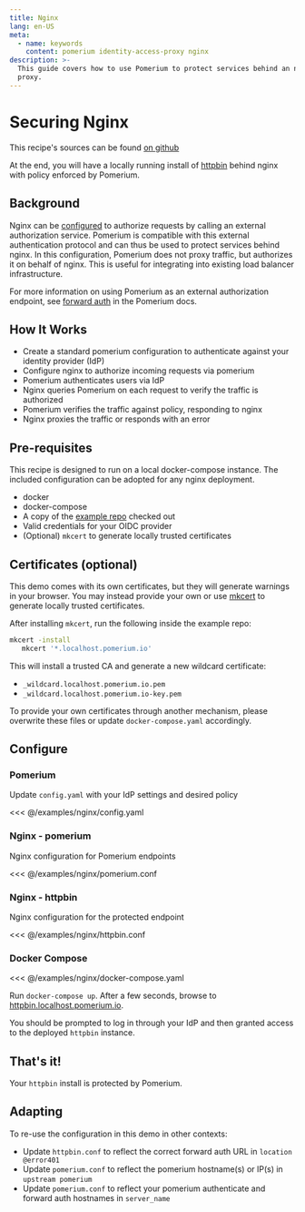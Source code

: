 ```yaml
---
title: Nginx
lang: en-US
meta:
  - name: keywords
    content: pomerium identity-access-proxy nginx
description: >-
  This guide covers how to use Pomerium to protect services behind an nginx
  proxy.
---
```


# Securing Nginx

This recipe's sources can be found [on github](https://github.com/pomerium/pomerium/tree/master/examples/nginx)

At the end, you will have a locally running install of [httpbin](https://httpbin.org/) behind nginx with policy enforced by Pomerium.

## Background

Nginx can be [configured](https://docs.nginx.com/nginx/admin-guide/security-controls/configuring-subrequest-authentication/) to authorize requests by calling an external authorization service. Pomerium is compatible with this external authentication protocol and can thus be used to protect services behind nginx. In this configuration, Pomerium does not proxy traffic, but authorizes it on behalf of nginx. This is useful for integrating into existing load balancer infrastructure.

For more information on using Pomerium as an external authorization endpoint, see [forward auth](https://www.pomerium.com/reference/#forward-auth) in the Pomerium docs.

## How It Works

- Create a standard pomerium configuration to authenticate against your identity provider (IdP)
- Configure nginx to authorize incoming requests via pomerium
- Pomerium authenticates users via IdP
- Nginx queries Pomerium on each request to verify the traffic is authorized
- Pomerium verifies the traffic against policy, responding to nginx
- Nginx proxies the traffic or responds with an error

## Pre-requisites

This recipe is designed to run on a local docker-compose instance. The included configuration can be adopted for any nginx deployment.

- docker
- docker-compose
- A copy of the [example repo](https://github.com/pomerium/pomerium/tree/master/examples/nginx) checked out
- Valid credentials for your OIDC provider
- (Optional) `mkcert` to generate locally trusted certificates

## Certificates (optional)

This demo comes with its own certificates, but they will generate warnings in your browser. You may instead provide your own or use [mkcert](https://github.com/FiloSottile/mkcert) to generate locally trusted certificates.

After installing `mkcert`, run the following inside the example repo:

```bash
mkcert -install
   mkcert '*.localhost.pomerium.io'
```

This will install a trusted CA and generate a new wildcard certificate:

- `_wildcard.localhost.pomerium.io.pem`
- `_wildcard.localhost.pomerium.io-key.pem`

To provide your own certificates through another mechanism, please overwrite these files or update `docker-compose.yaml` accordingly.

## Configure

### Pomerium

Update `config.yaml` with your IdP settings and desired policy

<<< @/examples/nginx/config.yaml

### Nginx - pomerium

Nginx configuration for Pomerium endpoints

<<< @/examples/nginx/pomerium.conf

### Nginx - httpbin

Nginx configuration for the protected endpoint

<<< @/examples/nginx/httpbin.conf

### Docker Compose

<<< @/examples/nginx/docker-compose.yaml

Run `docker-compose up`. After a few seconds, browse to [httpbin.localhost.pomerium.io](https://httpbin.localhost.pomerium.io).

You should be prompted to log in through your IdP and then granted access to the deployed `httpbin` instance.

## That's it!

Your `httpbin` install is protected by Pomerium.

## Adapting

To re-use the configuration in this demo in other contexts:

- Update `httpbin.conf` to reflect the correct forward auth URL in `location @error401`
- Update `pomerium.conf` to reflect the pomerium hostname(s) or IP(s) in `upstream pomerium`
- Update `pomerium.conf` to reflect your pomerium authenticate and forward auth hostnames in `server_name`
